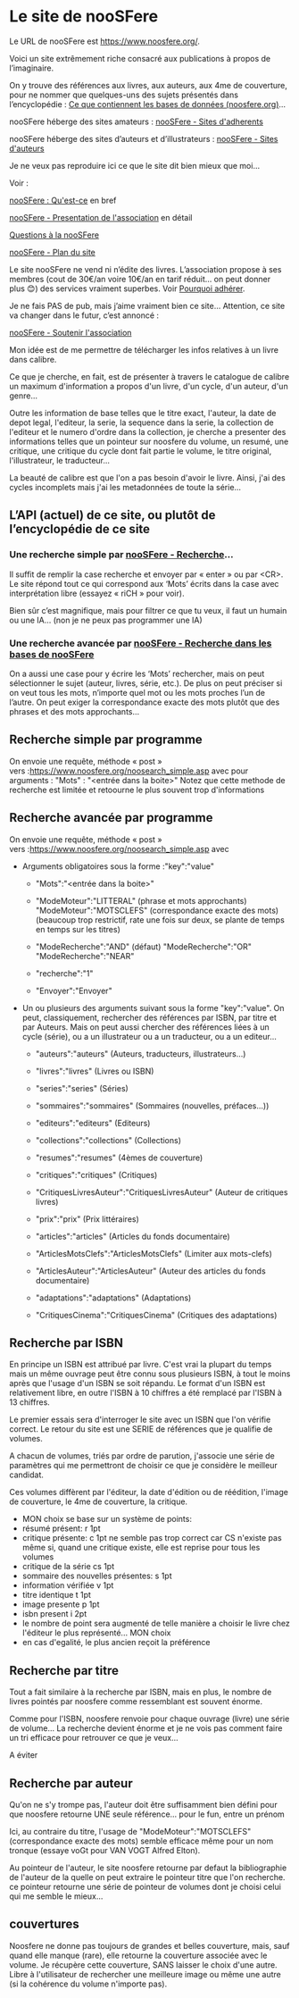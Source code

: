 # Le site de nooSFere

Le URL de nooSFere est <https://www.noosfere.org/>.

Voici un site extrêmement riche consacré aux publications à propos de
l’imaginaire.

On y trouve des références aux livres, aux auteurs, aux 4me de
couverture, pour ne nommer que quelques-uns des sujets présentés dans
l’encyclopédie : [Ce que contiennent les bases de données
(noosfere.org)](file:///C:\Users\Papa\AppData\Roaming\Microsoft\Word\Ce%20que%20contiennent%20les%20bases%20de%20données%20(noosfere.org))…

nooSFere héberge des sites amateurs : [nooSFere - Sites
d'adherents](https://www.noosfere.org/noosfere/heberges.asp)

nooSFere héberge des sites d’auteurs et d’illustrateurs : [nooSFere -
Sites d'auteurs](https://www.noosfere.org/noosfere/sites_auteurs.asp)

Je ne veux pas reproduire ici ce que le site dit bien mieux que moi…

Voir :

[nooSFere :
Qu'est-ce](https://www.noosfere.org/noosfere/assoc/qu_estce.asp) en bref

[nooSFere - Presentation de
l'association](https://www.noosfere.org/noosfere/assoc/statuts.asp) en
détail

[Questions à la
nooSFere](https://www.noosfere.org/icarus/articles/article.asp?numarticle=463)

[nooSFere - Plan du site](https://www.noosfere.org/actu/news.asp)

Le site nooSFere ne vend ni n’édite des livres. L’association propose à
ses membres (cout de 30€/an voire 10€/an en tarif réduit… on peut donner
plus 😊) des services vraiment superbes. Voir [Pourquoi
adhérer](https://www.noosfere.org/noosfere/assoc/pourquoi.asp).

Je ne fais PAS de pub, mais j’aime vraiment bien ce site… Attention, ce
site va changer dans le futur, c’est annoncé :

[nooSFere - Soutenir
l'association](https://www.noosfere.org/noosfere/assoc/don.asp)

Mon idée est de me permettre de télécharger les infos relatives à un
livre dans calibre. 

Ce que je cherche, en fait, est de présenter à travers le catalogue de calibre un maximum d'information a propos d'un livre, d'un cycle, d'un auteur, d'un genre... 

Outre les information de base telles que le titre exact, l'auteur, la date de depot legal, l'editeur, la serie, la sequence dans la serie, la collection de l'editeur et le numero d'ordre dans la collection, je cherche a presenter des  informations telles que un pointeur sur noosfere du volume, un resumé, une critique, une critique du cycle dont fait partie le volume, le titre original, l'illustrateur, le traducteur...

La beauté de calibre est que l'on a pas besoin d'avoir le livre. Ainsi, j'ai des cycles incomplets mais j'ai les metadonnées de toute la série...

## L’API (actuel) de ce site, ou plutôt de l’encyclopédie de ce site

### Une recherche simple par [nooSFere - Recherche](https://www.noosfere.org/noosearch_simple.asp)…

Il suffit de remplir la case recherche et envoyer par « enter » ou par
&lt;CR&gt;. Le site répond tout ce qui correspond aux ‘Mots’ écrits dans
la case avec interprétation libre (essayez « riCH » pour voir).

Bien sûr c’est magnifique, mais pour filtrer ce que tu veux, il faut un
humain ou une IA… (non je ne peux pas programmer une IA)

### Une recherche avancée par [nooSFere - Recherche dans les bases de nooSFere](https://www.noosfere.org/livres/noosearch.asp)

On a aussi une case pour y écrire les ‘Mots’ rechercher, mais on peut
sélectionner le sujet (auteur, livres, série, etc.). De plus on peut
préciser si on veut tous les mots, n’importe quel mot ou les mots
proches l’un de l’autre. On peut exiger la correspondance exacte des
mots plutôt que des phrases et des mots approchants…

## Recherche simple par programme

On envoie une requête, méthode « post »
vers :<https://www.noosfere.org/noosearch_simple.asp> avec pour
arguments : "Mots" : "&lt;entrée dans la boite&gt;"
Notez que cette methode de recherche est limitée et retoourne le plus souvent trop d'informations

## Recherche avancée par programme

On envoie une requête, méthode « post »
vers :<https://www.noosfere.org/noosearch_simple.asp> avec

- Arguments obligatoires sous la forme :"key":"value"

  - "Mots":"&lt;entrée dans la boite&gt;"

  - "ModeMoteur":"LITTERAL" (phrase et mots approchants) 
        "ModeMoteur":"MOTSCLEFS" (correspondance exacte des mots) (beaucoup trop restrictif, rate une fois sur deux, se plante de temps en temps sur les titres)

  - "ModeRecherche":"AND"  (défaut)
    "ModeRecherche":"OR"  
    "ModeRecherche":"NEAR"

  - "recherche":"1"

  - "Envoyer":"Envoyer"

- Un ou plusieurs des arguments suivant sous la forme "key":"value". On peut, classiquement, rechercher des références par ISBN, par titre et par Auteurs.
Mais on peut aussi chercher des références liées à un cycle (série), ou a un illustrateur ou a un traducteur, ou a un editeur...

  - "auteurs":"auteurs" (Auteurs, traducteurs, illustrateurs...)

  - "livres":"livres" (Livres ou ISBN)

  - "series":"series" (Séries)

  - "sommaires":"sommaires" (Sommaires (nouvelles, préfaces...))

  - "editeurs":"editeurs" (Editeurs)

  - "collections":"collections" (Collections)

  - "resumes":"resumes" (4èmes de couverture)

  - "critiques":"critiques" (Critiques)

  - "CritiquesLivresAuteur":"CritiquesLivresAuteur" (Auteur de
        critiques livres)

  - "prix":"prix" (Prix littéraires)

  - "articles":"articles" (Articles du fonds documentaire)

  - "ArticlesMotsClefs":"ArticlesMotsClefs" (Limiter aux mots-clefs)

  - "ArticlesAuteur":"ArticlesAuteur" (Auteur des articles du fonds
        documentaire)

  - "adaptations":"adaptations" (Adaptations)

  - "CritiquesCinema":"CritiquesCinema" (Critiques des adaptations)

## Recherche par ISBN

En principe un ISBN est attribué par livre. C'est vrai la plupart du temps mais un même ouvrage peut être connu sous plusieurs ISBN, à tout le moins après que l'usage d'un ISBN se soit répandu. Le format d'un ISBN est relativement libre, en outre l'ISBN à 10 chiffres a été remplacé par l'ISBN à 13 chiffres.

Le premier essais sera d'interroger le site avec un ISBN que l'on vérifie correct.
Le retour du site est une SERIE de références que je qualifie de volumes.

A chacun de volumes, triés par ordre de parution, j'associe une série de paramètres qui me permettront de choisir ce que je considère le meilleur candidat.

Ces volumes diffèrent par l'éditeur, la date d'édition ou de réédition, l'image de couverture, le 4me de couverture, la critique.

- MON choix se base sur un système de points:
- résumé présent:                       r   1pt
- critique présente:                    c   1pt         ne semble pas trop correct car CS n'existe pas même si, quand une critique existe, elle est reprise pour tous les volumes
- critique de la série                  cs  1pt
- sommaire des nouvelles présentes:     s   1pt
- information vérifiée                  v   1pt
- titre identique                       t   1pt
- image presente                        p   1pt
- isbn present                          i   2pt
- le nombre de point sera  augmenté de telle manière a choisir le livre chez l'éditeur le plus représenté... MON choix
- en cas d'egalité, le plus ancien reçoit la préférence

## Recherche par titre

Tout a fait similaire à la recherche par ISBN, mais en plus, le nombre de livres pointés par noosfere comme ressemblant est souvent énorme.

Comme pour l'ISBN, noosfere renvoie pour chaque ouvrage (livre) une série de volume... La recherche devient énorme et je ne vois pas comment faire un tri efficace  pour retrouver ce que je veux...

A éviter

## Recherche par auteur

Qu'on ne s'y trompe pas, l'auteur doit être suffisamment bien défini pour que noosfere retourne UNE seule référence... pour le fun, entre un prénom 

Ici, au contraire du titre, l'usage de "ModeMoteur":"MOTSCLEFS" (correspondance exacte des mots) semble efficace même pour un nom tronque (essaye voGt pour VAN VOGT Alfred Elton).

Au pointeur de l'auteur, le site noosfere retourne par defaut la bibliographie de l'auteur de la quelle on peut extraire le pointeur titre que l'on recherche. ce pointeur retourne une série de pointeur de volumes dont je choisi celui qui me semble le mieux...

## couvertures

Noosfere ne donne pas toujours de grandes et belles couverture, mais, sauf quand elle manque (rare), elle retourne la couverture associée avec le volume. Je récupère cette couverture, SANS laisser le choix d'une autre. Libre à l'utilisateur de rechercher une meilleure image ou même une autre (si la cohérence du volume n'importe pas).